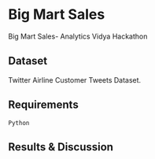 # Big Mart Sales
Big Mart Sales- Analytics Vidya Hackathon

## Dataset
Twitter Airline Customer Tweets Dataset.

## Requirements
`Python`

## Results & Discussion
